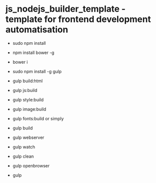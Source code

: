 # js_nodejs_builder_template - template for frontend development automatisation

* sudo npm install
* npm install bower -g
* bower i
* sudo npm install -g gulp

* gulp build:html
* gulp js:build
* gulp style:build
* gulp image:build
* gulp fonts:build
or simply
* gulp build

* gulp webserver
* gulp watch
* gulp clean
* gulp openbrowser
* gulp
